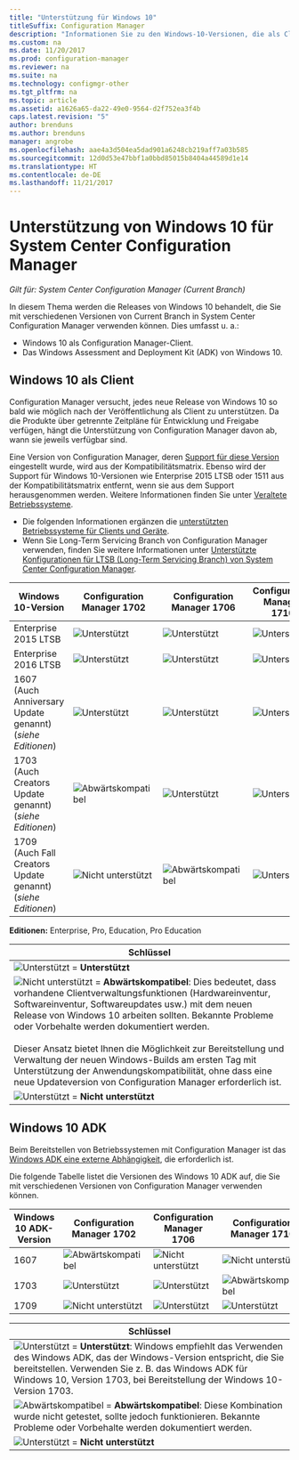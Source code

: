 ```yaml
---
title: "Unterstützung für Windows 10"
titleSuffix: Configuration Manager
description: "Informationen Sie zu den Windows-10-Versionen, die als Clients oder für OSD mit System Center Configuration Manager unterstützt werden."
ms.custom: na
ms.date: 11/20/2017
ms.prod: configuration-manager
ms.reviewer: na
ms.suite: na
ms.technology: configmgr-other
ms.tgt_pltfrm: na
ms.topic: article
ms.assetid: a1626a65-da22-49e0-9564-d2f752ea3f4b
caps.latest.revision: "5"
author: brenduns
ms.author: brenduns
manager: angrobe
ms.openlocfilehash: aae4a3d504ea5dad901a6248cb219aff7a03b585
ms.sourcegitcommit: 12d0d53e47bbf1a0bbd85015b8404a44589d1e14
ms.translationtype: HT
ms.contentlocale: de-DE
ms.lasthandoff: 11/21/2017
---
```

# <a name="support-for-windows-10-for-system-center-configuration-manager"></a>Unterstützung von Windows 10 für System Center Configuration Manager  

*Gilt für: System Center Configuration Manager (Current Branch)*


 In diesem Thema werden die Releases von Windows 10 behandelt, die Sie mit verschiedenen Versionen von Current Branch in System Center Configuration Manager verwenden können. Dies umfasst u. a.:
 -  Windows 10 als Configuration Manager-Client.
 -  Das Windows Assessment and Deployment Kit (ADK) von Windows 10.

## <a name="windows-10-as-a-client"></a>Windows 10 als Client
Configuration Manager versucht, jedes neue Release von Windows 10 so bald wie möglich nach der Veröffentlichung als Client zu unterstützen. Da die Produkte über getrennte Zeitpläne für Entwicklung und Freigabe verfügen, hängt die Unterstützung von Configuration Manager davon ab, wann sie jeweils verfügbar sind.

Eine Version von Configuration Manager, deren [Support für diese Version](/sccm/core/servers/manage/current-branch-versions-supported) eingestellt wurde, wird aus der Kompatibilitätsmatrix. Ebenso wird der Support für Windows 10-Versionen wie Enterprise 2015 LTSB oder 1511 aus der Kompatibilitätsmatrix entfernt, wenn sie aus dem Support herausgenommen werden. Weitere Informationen finden Sie unter [Veraltete Betriebssysteme](/sccm/core/plan-design/changes/removed-and-deprecated-features#deprecated-operating-systems).

-   Die folgenden Informationen ergänzen die [unterstützten Betriebssysteme für Clients und Geräte](/sccm/core/plan-design/configs/supported-operating-systems-for-clients-and-devices).
-   Wenn Sie Long-Term Servicing Branch von Configuration Manager verwenden, finden Sie weitere Informationen unter [Unterstützte Konfigurationen für LTSB (Long-Term Servicing Branch) von System Center Configuration Manager](/sccm/core/understand/supported-configurations-for-ltsb).

|Windows 10-Version                    |  Configuration Manager 1702          |    Configuration Manager 1706 |Configuration Manager 1710          |  
|---------------------|-----|-----|-----|
|Enterprise 2015 LTSB                   |![Unterstützt](media/green_check.png) |![Unterstützt](media/green_check.png) | ![Unterstützt](media/green_check.png) |
|Enterprise 2016 LTSB                   |![Unterstützt](media/green_check.png) |![Unterstützt](media/green_check.png) | ![Unterstützt](media/green_check.png) |
|1607   <br />(Auch Anniversary Update genannt)<br />(*siehe Editionen*)   |![Unterstützt](media/green_check.png) |![Unterstützt](media/green_check.png)            |![Unterstützt](media/green_check.png) |
|1703   <br />(Auch Creators Update genannt)<br />(*siehe Editionen*)      |![Abwärtskompatibel](media/blue_compat.png) |![Unterstützt](media/green_check.png) | ![Unterstützt](media/green_check.png) |
|1709   <br />(Auch Fall Creators Update genannt)<br />(*siehe Editionen*) |![Nicht unterstützt](media/Red_X.png)   |![Abwärtskompatibel](media/blue_compat.png) | ![Unterstützt](media/green_check.png) |



**Editionen:** Enterprise, Pro, Education, Pro Education   

|Schlüssel|
|--|
|![Unterstützt](media/green_check.png) = **Unterstützt**  |
|![Nicht unterstützt](media/blue_compat.png)  = **Abwärtskompatibel**: Dies bedeutet, dass vorhandene Clientverwaltungsfunktionen (Hardwareinventur, Softwareinventur, Softwareupdates usw.) mit dem neuen Release von Windows 10 arbeiten sollten. Bekannte Probleme oder Vorbehalte werden dokumentiert werden. <br><br>Dieser Ansatz bietet Ihnen die Möglichkeit zur Bereitstellung und Verwaltung der neuen Windows-Builds am ersten Tag mit Unterstützung der Anwendungskompatibilität, ohne dass eine neue Updateversion von Configuration Manager erforderlich ist. |
|![Unterstützt](media/Red_X.png) = **Nicht unterstützt**|


## <a name="windows-10-adk"></a>Windows 10 ADK
Beim Bereitstellen von Betriebssystemen mit Configuration Manager ist das [Windows ADK eine externe Abhängigkeit](/sccm/osd/plan-design/infrastructure-requirements-for-operating-system-deployment), die erforderlich ist.

Die folgende Tabelle listet die Versionen des Windows 10 ADK auf, die Sie mit verschiedenen Versionen von Configuration Manager verwenden können.

|Windows 10 ADK-Version  |Configuration Manager 1702   |Configuration Manager 1706 |Configuration Manager 1710 |
|--------------------|-----|-----|-----|
|1607  |![Abwärtskompatibel](media/blue_compat.png) |![Nicht unterstützt](media/Red_X.png)| ![Nicht unterstützt](media/Red_X.png) |
|1703  |![Unterstützt](media/green_check.png)            |![Unterstützt](media/green_check.png) | ![Abwärtskompatibel](media/blue_compat.png)|
|1709  |![Nicht unterstützt](media/Red_X.png)              |![Unterstützt](media/green_check.png) | ![Unterstützt](media/green_check.png)|

|Schlüssel|
|--|
|![Unterstützt](media/green_check.png) = **Unterstützt**: Windows empfiehlt das Verwenden des Windows ADK, das der Windows-Version entspricht, die Sie bereitstellen. Verwenden Sie z. B. das Windows ADK für Windows 10, Version 1703, bei Bereitstellung der Windows 10-Version 1703.  |
|![Abwärtskompatibel](media/blue_compat.png)  = **Abwärtskompatibel**: Diese Kombination wurde nicht getestet, sollte jedoch funktionieren. Bekannte Probleme oder Vorbehalte werden dokumentiert werden. |
|![Unterstützt](media/Red_X.png) = **Nicht unterstützt**|
